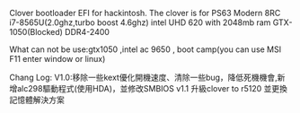 
Clover bootloader EFI for hackintosh. The clover is for PS63 Modern 8RC i7-8565U(2.0ghz,turbo boost 4.6ghz) intel UHD 620 with 2048mb ram GTX-1050(Blocked) DDR4-2400 

What can not be use:gtx1050 ,intel ac 9650 , boot camp(you can use MSI F11 enter window or linux)

Chang Log: V1.0:移除一些kext優化開機速度、清除一些bug，降低死機機會,新增alc298驅動程式(使用HDA)，並修改SMBIOS
v1.1 升級clover to r5120 並更換記憶體解決方案

